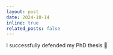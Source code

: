 ```yaml
---
layout: post
date: 2024-10-14
inline: true
related_posts: false
---
```


I successfully defended my PhD thesis 🎉
